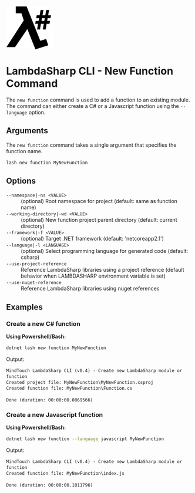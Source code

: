 ![λ#](../../../Docs/LambdaSharp_v2_small.png)

# LambdaSharp CLI - New Function Command

The `new function` command is used to add a function to an existing module. The command can either create a C# or a Javascript function using the `--language` option.

## Arguments

The `new function` command takes a single argument that specifies the function name.

```bash
lash new function MyNewFunction
```

## Options

<dl>

<dt><code>--namespace|-ns &lt;VALUE&gt;</code></dt>
<dd>(optional) Root namespace for project (default: same as function name)</dd>

<dt><code>--working-directory|-wd &lt;VALUE&gt;</code></dt>
<dd>(optional) New function project parent directory (default: current directory)</dd>

<dt><code>--framework|-f &lt;VALUE&gt;</code></dt>
<dd>(optional) Target .NET framework (default: 'netcoreapp2.1')</dd>

<dt><code>--language|-l &lt;LANGUAGE&gt;</code></dt>
<dd>(optional) Select programming language for generated code (default: csharp)</dd>

<dt><code>--use-project-reference</code></dt>
<dd>Reference LambdaSharp libraries using a project reference (default behavior when LAMBDASHARP environment variable is set)</dd>

<dt><code>--use-nuget-reference</code></dt>
<dd>Reference LambdaSharp libraries using nuget references</dd>

</dl>

## Examples

### Create a new C# function

__Using Powershell/Bash:__
```bash
dotnet lash new function MyNewFunction
```

Output:
```
MindTouch LambdaSharp CLI (v0.4) - Create new LambdaSharp module or function
Created project file: MyNewFunction\MyNewFunction.csproj
Created function file: MyNewFunction\Function.cs

Done (duration: 00:00:00.0869566)
```

### Create a new Javascript function

__Using Powershell/Bash:__
```bash
dotnet lash new function --language javascript MyNewFunction
```

Output:
```
MindTouch LambdaSharp CLI (v0.4) - Create new LambdaSharp module or function
Created function file: MyNewFunction\index.js

Done (duration: 00:00:00.1011796)
```
